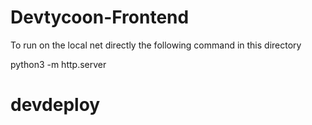 # Devtycoon-Frontend

To run on the local net directly the following command in this directory

python3 -m http.server
# devdeploy
